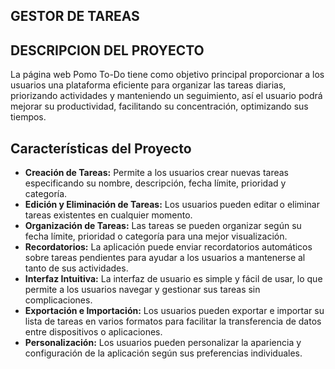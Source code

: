 ## GESTOR DE TAREAS

## DESCRIPCION DEL PROYECTO
La página web  Pomo To-Do tiene como objetivo principal proporcionar a los usuarios una plataforma eficiente para organizar las tareas diarias, priorizando actividades y manteniendo un seguimiento, así el usuario podrá mejorar su productividad, facilitando su concentración, optimizando sus tiempos.
## Características del Proyecto

- **Creación de Tareas:** Permite a los usuarios crear nuevas tareas especificando su nombre, descripción, fecha límite, prioridad y categoría.
- **Edición y Eliminación de Tareas:** Los usuarios pueden editar o eliminar tareas existentes en cualquier momento.
- **Organización de Tareas:** Las tareas se pueden organizar según su fecha límite, prioridad o categoría para una mejor visualización.
- **Recordatorios:** La aplicación puede enviar recordatorios automáticos sobre tareas pendientes para ayudar a los usuarios a mantenerse al tanto de sus actividades.
- **Interfaz Intuitiva:** La interfaz de usuario es simple y fácil de usar, lo que permite a los usuarios navegar y gestionar sus tareas sin complicaciones.
- **Exportación e Importación:** Los usuarios pueden exportar e importar su lista de tareas en varios formatos para facilitar la transferencia de datos entre dispositivos o aplicaciones.
- **Personalización:** Los usuarios pueden personalizar la apariencia y configuración de la aplicación según sus preferencias individuales.
